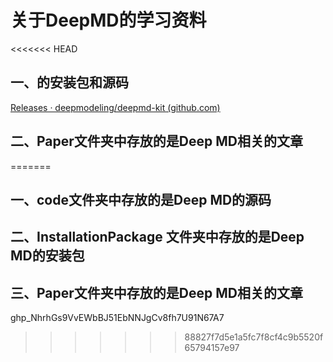 # 关于DeepMD的学习资料

<<<<<<< HEAD
## 一、的安装包和源码

[Releases · deepmodeling/deepmd-kit (github.com)](https://github.com/deepmodeling/deepmd-kit/releases)



## 二、Paper文件夹中存放的是Deep MD相关的文章


=======
## 一、code文件夹中存放的是Deep MD的源码



## 二、InstallationPackage 文件夹中存放的是Deep MD的安装包



## 三、Paper文件夹中存放的是Deep MD相关的文章



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
>>>>>>> 88827f7d5e1a5fc7f8cf4c9b5520f65794157e97

